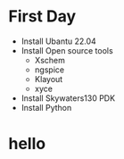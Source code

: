 # First Day
- Install Ubantu 22.04
- Install Open source tools
  - Xschem
  - ngspice
  - Klayout
  - xyce
- Install Skywaters130 PDK
- Install Python

 

# hello
